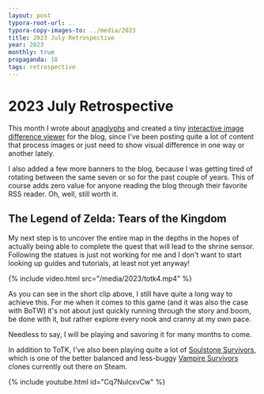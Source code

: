 ```yaml
---
layout: post
typora-root-url: ..
typora-copy-images-to: ../media/2023
title: 2023 July Retrospective
year: 2023
monthly: true
propaganda: 18
tags: retrospective
---
```


2023 July Retrospective
=========================

This month I wrote about [anaglyphs][anaglyphs] and created a tiny [interactive image difference viewer][imagediffviewer] for the blog, since I've been posting quite a lot of content that process images or just need to show visual difference in one way or another lately.

I also added a few more banners to the blog, because I was getting tired of rotating between the same seven or so for the past couple of years. This of course adds zero value for anyone reading the blog through their favorite RSS reader. Oh, well, still worth it.

## The Legend of Zelda: Tears of the Kingdom

My next step is to uncover the entire map in the depths in the hopes of actually being able to complete the quest that will lead to the shrine sensor. Following the statues is just not working for me and I don't want to start looking up guides and tutorials, at least not yet anyway!

{% include video.html src="/media/2023/totk4.mp4" %}

As you can see in the short clip above, I still have quite a long way to achieve this. For me when it comes to this game (and it was also the case with BoTW) it's not about just quickly running through the story and boom, be done with it, but rather explore every nook and cranny at my own pace. 

Needless to say, I will be playing and savoring it for many months to come.

In addition to ToTK, I've also been playing quite a lot of [Soulstone Survivors][soulstonesurvivors], which is one of the better balanced and less-buggy [Vampire Survivors][vampiresurvivors] clones currently out there on Steam.

{% include youtube.html id="Cq7NulcxvCw" %}

[anaglyphs]: /2023/07/08/anaglyphs
[imagediffviewer]: /2023/07/10/image-diff-viewer
[vampiresurvivors]: https://store.steampowered.com/app/1794680/Vampire_Survivors/
[soulstonesurvivors]: https://store.steampowered.com/app/2066020/Soulstone_Survivors/
